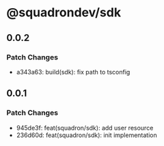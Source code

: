 # @squadrondev/sdk

## 0.0.2

### Patch Changes

- a343a63: build(sdk): fix path to tsconfig

## 0.0.1

### Patch Changes

- 945de3f: feat(squadron/sdk): add user resource
- 236d60d: feat(squadron/sdk): init implementation
